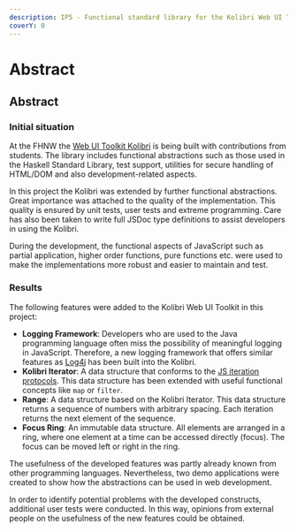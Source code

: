 ```yaml
---
description: IP5 - Functional standard library for the Kolibri Web UI Toolkit
coverY: 0
---
```


# Abstract

## Abstract

### Initial situation

At the FHNW the [Web UI Toolkit Kolibri](https://webengineering-fhnw.github.io/Kolibri/) is being built with contributions from students. The library includes functional abstractions such as those used in the Haskell Standard Library, test support, utilities for secure handling of HTML/DOM and also development-related aspects.

In this project the Kolibri was extended by further functional abstractions. Great importance was attached to the quality of the implementation. This quality is ensured by unit tests, user tests and extreme programming. Care has also been taken to write full JSDoc type definitions to assist developers in using the Kolibri.

During the development, the functional aspects of JavaScript such as partial application, higher order functions, pure functions etc. were used to make the implementations more robust and easier to maintain and test.

### Results

The following features were added to the Kolibri Web UI Toolkit in this project:&#x20;

* **Logging Framework**: Developers who are used to the Java programming language often miss the possibility of meaningful logging in JavaScript. Therefore, a new logging framework that offers similar features as [Log4j](https://logging.apache.org/log4j/2.x/) has been built into the Kolibri.
* **Kolibri Iterator**: A data structure that conforms to the [JS iteration protocols](https://developer.mozilla.org/en-US/docs/Web/JavaScript/Reference/Iteration\_protocols). This data structure has been extended with useful functional concepts like `map` or `filter`.&#x20;
* **Range**: A data structure based on the Kolibri Iterator. This data structure returns a sequence of numbers with arbitrary spacing. Each iteration returns the next element of the sequence.
* **Focus Ring**: An immutable data structure. All elements are arranged in a ring, where one element at a time can be accessed directly (focus). The focus can be moved left or right in the ring.

The usefulness of the developed features was partly already known from other programming languages. Nevertheless, two demo applications were created to show how the abstractions can be used in web development.

In order to identify potential problems with the developed constructs, additional user tests were conducted. In this way, opinions from external people on the usefulness of the new features could be obtained.
